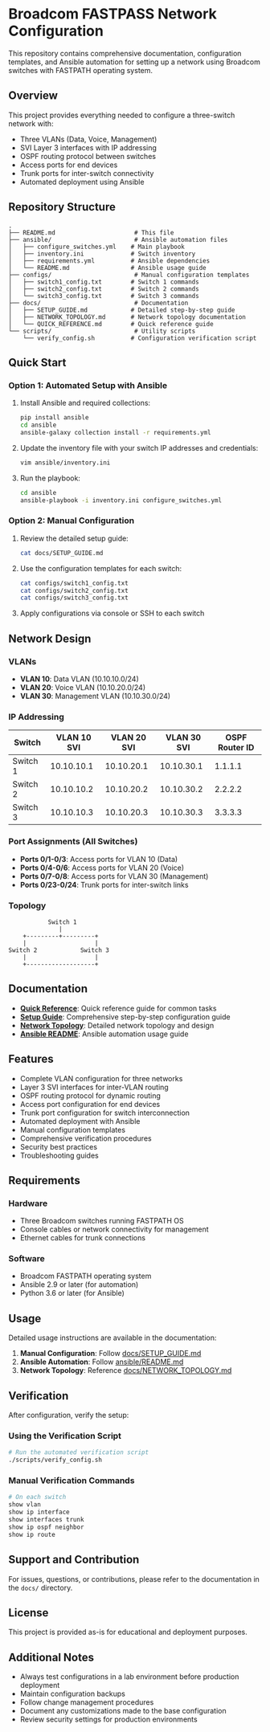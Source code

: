 # Broadcom FASTPASS Network Configuration

This repository contains comprehensive documentation, configuration templates, and Ansible automation for setting up a network using Broadcom switches with FASTPATH operating system.

## Overview

This project provides everything needed to configure a three-switch network with:
- Three VLANs (Data, Voice, Management)
- SVI Layer 3 interfaces with IP addressing
- OSPF routing protocol between switches
- Access ports for end devices
- Trunk ports for inter-switch connectivity
- Automated deployment using Ansible

## Repository Structure

```
.
├── README.md                      # This file
├── ansible/                       # Ansible automation files
│   ├── configure_switches.yml    # Main playbook
│   ├── inventory.ini             # Switch inventory
│   ├── requirements.yml          # Ansible dependencies
│   └── README.md                 # Ansible usage guide
├── configs/                       # Manual configuration templates
│   ├── switch1_config.txt        # Switch 1 commands
│   ├── switch2_config.txt        # Switch 2 commands
│   └── switch3_config.txt        # Switch 3 commands
├── docs/                          # Documentation
│   ├── SETUP_GUIDE.md            # Detailed step-by-step guide
│   ├── NETWORK_TOPOLOGY.md       # Network topology documentation
│   └── QUICK_REFERENCE.md        # Quick reference guide
└── scripts/                       # Utility scripts
    └── verify_config.sh          # Configuration verification script
```

## Quick Start

### Option 1: Automated Setup with Ansible

1. Install Ansible and required collections:
   ```bash
   pip install ansible
   cd ansible
   ansible-galaxy collection install -r requirements.yml
   ```

2. Update the inventory file with your switch IP addresses and credentials:
   ```bash
   vim ansible/inventory.ini
   ```

3. Run the playbook:
   ```bash
   cd ansible
   ansible-playbook -i inventory.ini configure_switches.yml
   ```

### Option 2: Manual Configuration

1. Review the detailed setup guide:
   ```bash
   cat docs/SETUP_GUIDE.md
   ```

2. Use the configuration templates for each switch:
   ```bash
   cat configs/switch1_config.txt
   cat configs/switch2_config.txt
   cat configs/switch3_config.txt
   ```

3. Apply configurations via console or SSH to each switch

## Network Design

### VLANs
- **VLAN 10**: Data VLAN (10.10.10.0/24)
- **VLAN 20**: Voice VLAN (10.10.20.0/24)
- **VLAN 30**: Management VLAN (10.10.30.0/24)

### IP Addressing

| Switch   | VLAN 10 SVI  | VLAN 20 SVI  | VLAN 30 SVI  | OSPF Router ID |
|----------|--------------|--------------|--------------|----------------|
| Switch 1 | 10.10.10.1   | 10.10.20.1   | 10.10.30.1   | 1.1.1.1        |
| Switch 2 | 10.10.10.2   | 10.10.20.2   | 10.10.30.2   | 2.2.2.2        |
| Switch 3 | 10.10.10.3   | 10.10.20.3   | 10.10.30.3   | 3.3.3.3        |

### Port Assignments (All Switches)
- **Ports 0/1-0/3**: Access ports for VLAN 10 (Data)
- **Ports 0/4-0/6**: Access ports for VLAN 20 (Voice)
- **Ports 0/7-0/8**: Access ports for VLAN 30 (Management)
- **Ports 0/23-0/24**: Trunk ports for inter-switch links

### Topology
```
           Switch 1
              |
    +---------+---------+
    |                   |
Switch 2            Switch 3
    |                   |
    +-------------------+
```

## Documentation

- **[Quick Reference](docs/QUICK_REFERENCE.md)**: Quick reference guide for common tasks
- **[Setup Guide](docs/SETUP_GUIDE.md)**: Comprehensive step-by-step configuration guide
- **[Network Topology](docs/NETWORK_TOPOLOGY.md)**: Detailed network topology and design
- **[Ansible README](ansible/README.md)**: Ansible automation usage guide

## Features

- Complete VLAN configuration for three networks
- Layer 3 SVI interfaces for inter-VLAN routing
- OSPF routing protocol for dynamic routing
- Access port configuration for end devices
- Trunk port configuration for switch interconnection
- Automated deployment with Ansible
- Manual configuration templates
- Comprehensive verification procedures
- Security best practices
- Troubleshooting guides

## Requirements

### Hardware
- Three Broadcom switches running FASTPATH OS
- Console cables or network connectivity for management
- Ethernet cables for trunk connections

### Software
- Broadcom FASTPATH operating system
- Ansible 2.9 or later (for automation)
- Python 3.6 or later (for Ansible)

## Usage

Detailed usage instructions are available in the documentation:

1. **Manual Configuration**: Follow [docs/SETUP_GUIDE.md](docs/SETUP_GUIDE.md)
2. **Ansible Automation**: Follow [ansible/README.md](ansible/README.md)
3. **Network Topology**: Reference [docs/NETWORK_TOPOLOGY.md](docs/NETWORK_TOPOLOGY.md)

## Verification

After configuration, verify the setup:

### Using the Verification Script
```bash
# Run the automated verification script
./scripts/verify_config.sh
```

### Manual Verification Commands
```bash
# On each switch
show vlan
show ip interface
show interfaces trunk
show ip ospf neighbor
show ip route
```

## Support and Contribution

For issues, questions, or contributions, please refer to the documentation in the `docs/` directory.

## License

This project is provided as-is for educational and deployment purposes.

## Additional Notes

- Always test configurations in a lab environment before production deployment
- Maintain configuration backups
- Follow change management procedures
- Document any customizations made to the base configuration
- Review security settings for production environments